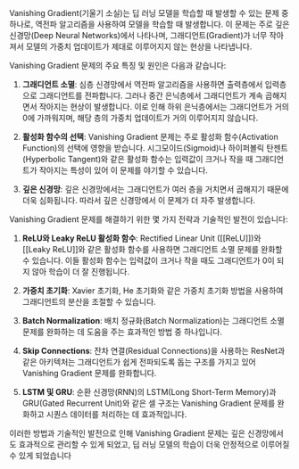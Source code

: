 Vanishing Gradient(기울기 소실)는 딥 러닝 모델을 학습할 때 발생할 수 있는 문제 중 하나로, 역전파 알고리즘을 사용하여 모델을 학습할 때 발생합니다. 이 문제는 주로 깊은 신경망(Deep Neural Networks)에서 나타나며, 그래디언트(Gradient)가 너무 작아져서 모델의 가중치 업데이트가 제대로 이루어지지 않는 현상을 나타냅니다.

Vanishing Gradient 문제의 주요 특징 및 원인은 다음과 같습니다:

1. **그래디언트 소멸**: 심층 신경망에서 역전파 알고리즘을 사용하면 출력층에서 입력층으로 그래디언트를 전파합니다. 그러나 중간 은닉층에서 그래디언트가 계속 곱해지면서 작아지는 현상이 발생합니다. 이로 인해 하위 은닉층에서는 그래디언트가 거의 0에 가까워지며, 해당 층의 가중치 업데이트가 거의 이루어지지 않습니다.
    
2. **활성화 함수의 선택**: Vanishing Gradient 문제는 주로 활성화 함수(Activation Function)의 선택에 영향을 받습니다. 시그모이드(Sigmoid)나 하이퍼볼릭 탄젠트(Hyperbolic Tangent)와 같은 활성화 함수는 입력값이 크거나 작을 때 그래디언트가 작아지는 특성이 있어 이 문제를 야기할 수 있습니다.
    
3. **깊은 신경망**: 깊은 신경망에서는 그래디언트가 여러 층을 거치면서 곱해지기 때문에 더욱 심화됩니다. 따라서 깊은 신경망에서 이 문제가 더 자주 발생합니다.
    

Vanishing Gradient 문제를 해결하기 위한 몇 가지 전략과 기술적인 발전이 있습니다:

1. **ReLU와 Leaky ReLU 활성화 함수**: Rectified Linear Unit ([[ReLU]])와 [[Leaky ReLU]]와 같은 활성화 함수를 사용하면 그래디언트 소멸 문제를 완화할 수 있습니다. 이들 활성화 함수는 입력값이 크거나 작을 때도 그래디언트가 0이 되지 않아 학습이 더 잘 진행됩니다.
    
2. **가중치 초기화**: Xavier 초기화, He 초기화와 같은 가중치 초기화 방법을 사용하여 그래디언트의 분산을 조절할 수 있습니다.
    
3. **Batch Normalization**: 배치 정규화(Batch Normalization)는 그래디언트 소멸 문제를 완화하는 데 도움을 주는 효과적인 방법 중 하나입니다.
    
4. **Skip Connections**: 잔차 연결(Residual Connections)을 사용하는 ResNet과 같은 아키텍처는 그래디언트가 쉽게 전파되도록 돕는 구조를 가지고 있어 Vanishing Gradient 문제를 완화합니다.
    
5. **LSTM 및 GRU**: 순환 신경망(RNN)의 LSTM(Long Short-Term Memory)과 GRU(Gated Recurrent Unit)와 같은 셀 구조는 Vanishing Gradient 문제를 완화하고 시퀀스 데이터를 처리하는 데 효과적입니다.
    

이러한 방법과 기술적인 발전으로 인해 Vanishing Gradient 문제는 깊은 신경망에서도 효과적으로 관리할 수 있게 되었고, 딥 러닝 모델의 학습이 더욱 안정적으로 이루어질 수 있게 되었습니다